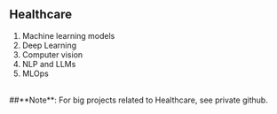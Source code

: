 ## Healthcare
1. Machine learning models
2. Deep Learning
3. Computer vision
4. NLP and LLMs
5. MLOps
<br />
##**Note**: For big projects related to Healthcare, see private github.
